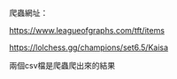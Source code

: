 爬蟲網址：

https://www.leagueofgraphs.com/tft/items

https://lolchess.gg/champions/set6.5/Kaisa

兩個csv檔是爬蟲爬出來的結果
